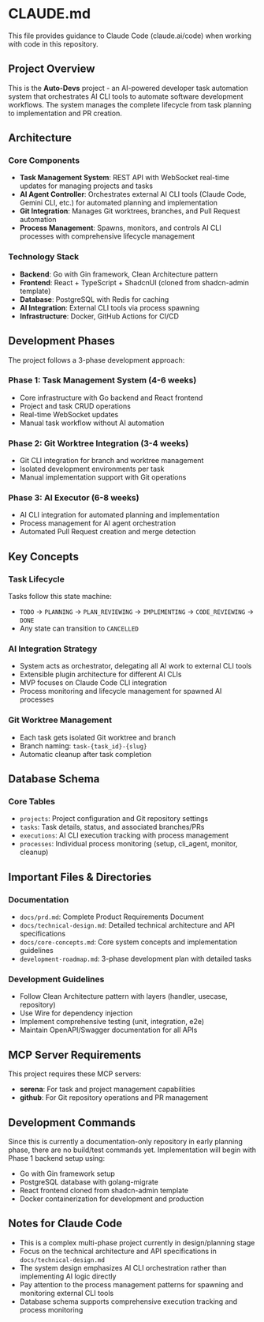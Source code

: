 # CLAUDE.md

This file provides guidance to Claude Code (claude.ai/code) when working with code in this repository.

## Project Overview

This is the **Auto-Devs** project - an AI-powered developer task automation system that orchestrates AI CLI tools to automate software development workflows. The system manages the complete lifecycle from task planning to implementation and PR creation.

## Architecture

### Core Components
- **Task Management System**: REST API with WebSocket real-time updates for managing projects and tasks
- **AI Agent Controller**: Orchestrates external AI CLI tools (Claude Code, Gemini CLI, etc.) for automated planning and implementation  
- **Git Integration**: Manages Git worktrees, branches, and Pull Request automation
- **Process Management**: Spawns, monitors, and controls AI CLI processes with comprehensive lifecycle management

### Technology Stack
- **Backend**: Go with Gin framework, Clean Architecture pattern
- **Frontend**: React + TypeScript + ShadcnUI (cloned from shadcn-admin template)
- **Database**: PostgreSQL with Redis for caching
- **AI Integration**: External CLI tools via process spawning
- **Infrastructure**: Docker, GitHub Actions for CI/CD

## Development Phases

The project follows a 3-phase development approach:

### Phase 1: Task Management System (4-6 weeks)
- Core infrastructure with Go backend and React frontend
- Project and task CRUD operations
- Real-time WebSocket updates
- Manual task workflow without AI automation

### Phase 2: Git Worktree Integration (3-4 weeks)  
- Git CLI integration for branch and worktree management
- Isolated development environments per task
- Manual implementation support with Git operations

### Phase 3: AI Executor (6-8 weeks)
- AI CLI integration for automated planning and implementation
- Process management for AI agent orchestration
- Automated Pull Request creation and merge detection

## Key Concepts

### Task Lifecycle
Tasks follow this state machine:
- `TODO` → `PLANNING` → `PLAN_REVIEWING` → `IMPLEMENTING` → `CODE_REVIEWING` → `DONE`
- Any state can transition to `CANCELLED`

### AI Integration Strategy
- System acts as orchestrator, delegating all AI work to external CLI tools
- Extensible plugin architecture for different AI CLIs
- MVP focuses on Claude Code CLI integration
- Process monitoring and lifecycle management for spawned AI processes

### Git Worktree Management
- Each task gets isolated Git worktree and branch
- Branch naming: `task-{task_id}-{slug}`
- Automatic cleanup after task completion

## Database Schema

### Core Tables
- `projects`: Project configuration and Git repository settings
- `tasks`: Task details, status, and associated branches/PRs
- `executions`: AI CLI execution tracking with process management
- `processes`: Individual process monitoring (setup, cli_agent, monitor, cleanup)

## Important Files & Directories

### Documentation
- `docs/prd.md`: Complete Product Requirements Document
- `docs/technical-design.md`: Detailed technical architecture and API specifications
- `docs/core-concepts.md`: Core system concepts and implementation guidelines
- `development-roadmap.md`: 3-phase development plan with detailed tasks

### Development Guidelines
- Follow Clean Architecture pattern with layers (handler, usecase, repository)
- Use Wire for dependency injection
- Implement comprehensive testing (unit, integration, e2e)
- Maintain OpenAPI/Swagger documentation for all APIs

## MCP Server Requirements

This project requires these MCP servers:
- **serena**: For task and project management capabilities
- **github**: For Git repository operations and PR management

## Development Commands

Since this is currently a documentation-only repository in early planning phase, there are no build/test commands yet. Implementation will begin with Phase 1 backend setup using:

- Go with Gin framework setup
- PostgreSQL database with golang-migrate
- React frontend cloned from shadcn-admin template
- Docker containerization for development and production

## Notes for Claude Code

- This is a complex multi-phase project currently in design/planning stage
- Focus on the technical architecture and API specifications in `docs/technical-design.md`
- The system design emphasizes AI CLI orchestration rather than implementing AI logic directly
- Pay attention to the process management patterns for spawning and monitoring external CLI tools
- Database schema supports comprehensive execution tracking and process monitoring
